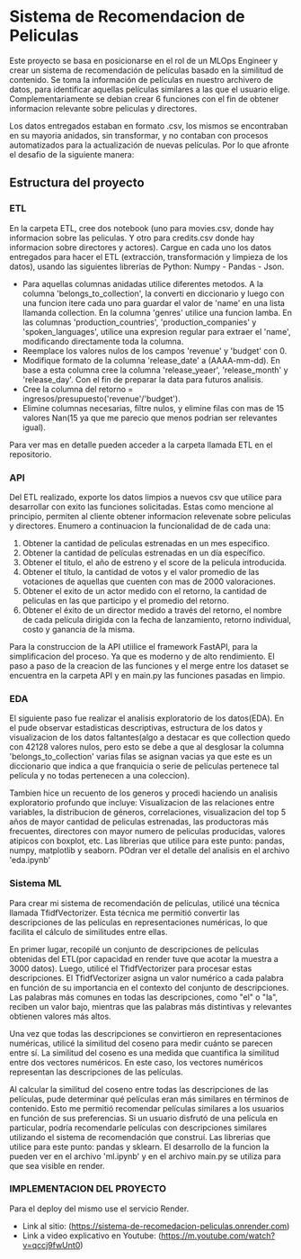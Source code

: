 # Sistema de Recomendacion de Peliculas
 Este proyecto se basa en posicionarse en el rol de un MLOps Engineer y crear un sistema de recomendación de películas basado en la similitud de contenido. Se toma la información de películas en nuestro archivero de datos, para identificar aquellas películas similares a las que el usuario elige. Complementariamente se debian crear 6 funciones con el fin de obtener informacion relevante sobre peliculas y directores.

 Los datos entregados estaban en formato .csv, los mismos se encontraban en su mayoria anidados, sin transformar, y no contaban con procesos automatizados para la actualización de nuevas películas. Por lo que afronte el desafio de la siguiente manera:

## Estructura del proyecto
### ETL

En la carpeta ETL, cree dos notebook (uno para movies.csv, donde hay informacion sobre las peliculas. Y otro para credits.csv donde hay informacion sobre directores y actores). Cargue en cada uno los datos entregados para hacer el ETL (extracción, transformación y limpieza de los datos), usando las siguientes librerías de Python:
Numpy - Pandas - Json.

 - Para aquellas columnas anidadas utilice diferentes metodos. A la columna 'belongs_to_collection', la converti en diccionario y luego con una funcion itere cada uno para guardar el valor de 'name' en una lista llamanda collection.
En la columna 'genres' utilice una funcion lamba. En las columnas 'production_countries', 'production_companies' y 'spoken_languages', utilice una expresion regular para extraer el 'name', modificando directamente toda la columna.
- Reemplace los valores nulos de los campos 'revenue' y 'budget' con 0.
- Modifique formato de la columna 'release_date' a (AAAA-mm-dd). En base a esta columna cree la columna 'release_yeaer', 'release_month' y 'release_day'. Con el fin de preparar la data para futuros analisis.
- Cree la columna del retorno = ingresos/presupuesto('revenue'/'budget').
- Elimine columnas necesarias, filtre nulos, y elimine filas con mas de 15  valores Nan(15 ya que me parecio que menos podrian ser relevantes igual).

Para ver mas en detalle pueden acceder a la carpeta llamada ETL en el repositorio.

### API
Del ETL realizado, exporte los datos limpios a nuevos csv que utilice para desarrollar con exito las funciones solicitadas. Estas como mencione al principio, permiten al cliente obtener informacion relevenate sobre peliculas y directores. Enumero a continuacion la funcionalidad de de cada una:

1. Obtener la cantidad de peliculas estrenadas en un mes especifico.
2. Obtener la cantidad de películas estrenadas en un día específico.
3. Obtener el titulo, el año de estreno y el score de la pelicula introducida.
4. Obtener el título, la cantidad de votos y el valor promedio de las votaciones de aquellas que cuenten con mas de 2000 valoraciones. 
5. Obtener el exito de un actor medido con el retorno, la cantidad de peliculas en las que participo y el promedio del retorno.
6. Obtener el éxito de un director medido a través del retorno, el nombre de cada película dirigida con la fecha de lanzamiento, retorno individual, costo y ganancia de la misma.
   
Para la construccion de la API utiilice el framework FastAPI, para la simplificacion del proceso. Ya que es moderno y de alto rendimiento.
El paso a paso de la creacion de las funciones y el merge entre los dataset se encuentra en la carpeta API y en main.py las funciones pasadas en limpio. 

### EDA
El siguiente paso fue realizar el analisis exploratorio de los datos(EDA).
En el pude observar estadisticas descriptivas, estructura de los datos y visualizacion de los datos faltantes(algo a destacar es que collection quedo con 42128 valores nulos, pero esto se debe a que al desglosar la columna 'belongs_to_collection' varias filas se asignan vacias ya que este es un diccionario que indica a que franquicia o serie de películas pertenece tal película y no todas pertenecen a una coleccion).

Tambien hice un recuento de los generos y procedi haciendo un analisis exploratorio profundo que incluye: Visualizacion de las relaciones entre variables, la distribucion de géneros, correlaciones, visualizacion del top 5 años de mayor cantidad de peliculas estrenadas, las productoras más frecuentes, directores con mayor numero de peliculas producidas, valores atipicos con boxplot, etc.
Las librerias que utilice para este punto: pandas, numpy, matplotlib y seaborn.
POdran ver el detalle del analisis en el archivo 'eda.ipynb'

### Sistema ML
Para crear mi sistema de recomendación de películas, utilicé una técnica llamada TfidfVectorizer. Esta técnica me permitió convertir las descripciones de las películas en representaciones numéricas, lo que facilita el cálculo de similitudes entre ellas.

En primer lugar, recopilé un conjunto de descripciones de películas obtenidas del ETL(por capacidad en render tuve que acotar la muestra a 3000 datos). Luego, utilicé el TfidfVectorizer para procesar estas descripciones. El TfidfVectorizer asigna un valor numérico a cada palabra en función de su importancia en el contexto del conjunto de descripciones. Las palabras más comunes en todas las descripciones, como "el" o "la", reciben un valor bajo, mientras que las palabras más distintivas y relevantes obtienen valores más altos.

Una vez que todas las descripciones se convirtieron en representaciones numéricas, utilicé la similitud del coseno para medir cuánto se parecen entre sí. La similitud del coseno es una medida que cuantifica la similitud entre dos vectores numéricos. En este caso, los vectores numéricos representan las descripciones de las películas.

Al calcular la similitud del coseno entre todas las descripciones de las películas, pude determinar qué películas eran más similares en términos de contenido. Esto me permitió recomendar películas similares a los usuarios en función de sus preferencias. Si un usuario disfrutó de una película en particular, podría recomendarle películas con descripciones similares utilizando el sistema de recomendación que construí.
Las librerias que utilice para este punto: pandas y sklearn.
El desarrollo de la funcion la pueden ver en el archivo 'ml.ipynb' y en el archivo main.py se utiliza para que sea visible en render.

### IMPLEMENTACION DEL PROYECTO
Para el deploy del mismo use el servicio Render. 
 - Link al sitio: (https://sistema-de-recomedacion-peliculas.onrender.com)
 - Link a video explicativo en Youtube: (https://m.youtube.com/watch?v=qccj9fwUnt0)


